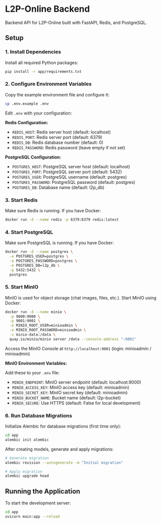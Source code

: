 # L2P-Online Backend

Backend API for L2P-Online built with FastAPI, Redis, and PostgreSQL.

## Setup

### 1. Install Dependencies

Install all required Python packages:

```bash
pip install -r app/requirements.txt
```

### 2. Configure Environment Variables

Copy the example environment file and configure it:

```bash
cp .env.example .env
```

Edit `.env` with your configuration:

**Redis Configuration:**

- `REDIS_HOST`: Redis server host (default: localhost)
- `REDIS_PORT`: Redis server port (default: 6379)
- `REDIS_DB`: Redis database number (default: 0)
- `REDIS_PASSWORD`: Redis password (leave empty if not set)

**PostgreSQL Configuration:**

- `POSTGRES_HOST`: PostgreSQL server host (default: localhost)
- `POSTGRES_PORT`: PostgreSQL server port (default: 5432)
- `POSTGRES_USER`: PostgreSQL username (default: postgres)
- `POSTGRES_PASSWORD`: PostgreSQL password (default: postgres)
- `POSTGRES_DB`: Database name (default: l2p_db)

### 3. Start Redis

Make sure Redis is running. If you have Docker:

```bash
docker run -d --name redis -p 6379:6379 redis:latest
```

### 4. Start PostgreSQL

Make sure PostgreSQL is running. If you have Docker:

```bash
docker run -d --name postgres \
  -e POSTGRES_USER=postgres \
  -e POSTGRES_PASSWORD=postgres \
  -e POSTGRES_DB=l2p_db \
  -p 5432:5432 \
  postgres
```

### 5. Start MinIO

MinIO is used for object storage (chat images, files, etc.). Start MinIO using Docker:

```bash
docker run -d --name minio \
  -p 9000:9000 \
  -p 9001:9001 \
  -e MINIO_ROOT_USER=minioadmin \
  -e MINIO_ROOT_PASSWORD=minioadmin \
  -v minio-data:/data \
  quay.io/minio/minio server /data --console-address ":9001"
```

Access the MinIO Console at `http://localhost:9001` (login: minioadmin / minioadmin)

**MinIO Environment Variables:**

Add these to your `.env` file:

- `MINIO_ENDPOINT`: MinIO server endpoint (default: localhost:9000)
- `MINIO_ACCESS_KEY`: MinIO access key (default: minioadmin)
- `MINIO_SECRET_KEY`: MinIO secret key (default: minioadmin)
- `MINIO_BUCKET_NAME`: Bucket name (default: l2p-bucket)
- `MINIO_SECURE`: Use HTTPS (default: False for local development)

### 6. Run Database Migrations

Initialize Alembic for database migrations (first time only):

```bash
cd app
alembic init alembic
```

After creating models, generate and apply migrations:

```bash
# Generate migration
alembic revision --autogenerate -m "Initial migration"

# Apply migration
alembic upgrade head
```

## Running the Application

To start the development server:

```bash
cd app
uvicorn main:app --reload
```
